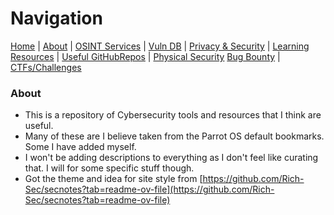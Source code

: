 # Navigation
[Home](index.md) | [About](about.md) | [OSINT Services](osint-services.md) | [Vuln DB](vuln-db.md) | [Privacy & Security](privacy-security.md) |
[Learning Resources](learning-resources.md) | [Useful GitHubRepos](useful-github-repos.md) | [Physical Security](physical-security.md)
[Bug Bounty](bug-bounty.md) | [CTFs/Challenges](ctfs-challenges.md)

### About
* This is a repository of Cybersecurity tools and resources that I think are useful.
* Many of these are I believe taken from the Parrot OS default bookmarks. Some I have added myself.
* I won't be adding descriptions to everything as I don't feel like curating that. I will for some specific stuff though.
* Got the theme and idea for site style from [https://github.com/Rich-Sec/secnotes?tab=readme-ov-file](https://github.com/Rich-Sec/secnotes?tab=readme-ov-file)